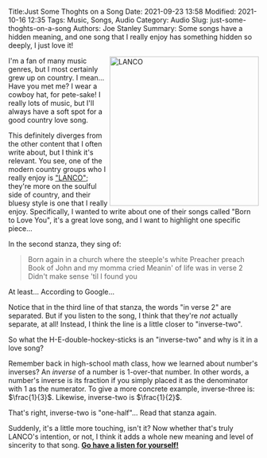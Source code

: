 Title:Just Some Thoghts on a Song
Date: 2021-09-23 13:58
Modified: 2021-10-16 12:35
Tags: Music, Songs, Audio
Category: Audio
Slug: just-some-thoghts-on-a-song
Authors: Joe Stanley
Summary: Some songs have a hidden meaning, and one song that I really enjoy has something hidden so deeply, I just love it!


<img src="https://images.genius.com/526afafd58e01d4b67deca68f8840a80.1000x1000x1.jpg"
    width="300" alt="LANCO" align="right">

I'm a fan of many music genres, but I most certainly grew up on country. I mean... Have you met me? I wear a cowboy hat,
for pete-sake! I really lots of music, but I'll always have a soft spot for a good country love song.

This definitely diverges from the other content that I often write about, but I think it's relevant. You see, one of the
modern country groups who I really enjoy is ["LANCO"](https://www.lancomusic.com/); they're more on the soulful side of
country, and their bluesy style is one that I really enjoy. Specifically, I wanted to write about one of their songs
called "Born to Love You", it's a great love song, and I want to highlight one specific piece...

In the second stanza, they sing of:

> Born again in a church where the steeple's white
Preacher preach Book of John and my momma cried
Meanin' of life was in verse 2
Didn't make sense 'til I found you

At least... According to Google...

Notice that in the third line of that stanza, the words "in verse 2" are separated. But if you listen to the song, I think
that they're *not* actually separate, at all! Instead, I think the line is a little closer to "inverse-two".

So what the H-E-double-hockey-sticks is an "inverse-two" and why is it in a love song?

Remember back in high-school math class, how we learned about number's inverses? An *inverse* of a number is 1-over-that
number. In other words, a number's inverse is its fraction if you simply placed it as the denominator with 1 as the
numerator. To give a more concrete example, inverse-three is: $\frac{1}{3}$. Likewise, inverse-two is $\frac{1}{2}$.

That's right, inverse-two is "one-half"... Read that stanza again.

Suddenly, it's a little more touching, isn't it? Now whether that's truly LANCO's intention, or not, I think it adds a
whole new meaning and level of sincerity to that song. [**Go have a listen for yourself!**](https://www.youtube.com/watch?v=gjkn7orWpeA)
